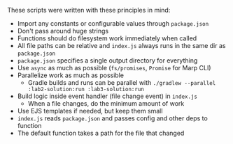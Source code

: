 These scripts were written with these principles in mind:

- Import any constants or configurable values through `package.json`
- Don't pass around huge strings
- Functions should do filesystem work immediately when called
- All file paths can be relative and `index.js` always runs in the same dir as `package.json`
- `package.json` specifies a single output directory for everything
- Use `async` as much as possible (`fs/promises`, `Promise` for Marp CLI)
- Parallelize work as much as possible
  - Gradle builds and runs can be parallel with `./gradlew --parallel :lab2-solution:run :lab3-solution:run`
- Build logic inside event handler (file change event) in `index.js`
  - When a file changes, do the minimum amount of work
- Use EJS templates if needed, but keep them small
- `index.js` reads `package.json` and passes config and other deps to function
- The default function takes a path for the file that changed
